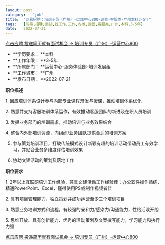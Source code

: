 ```yaml
---
layout:	post
category:	"job"
title:	"网易招聘：培训专员（广州）-运营中心800-运营-客服类-广州本科3-5年"
tags:	[网易,招聘,面试,找工作,工作,内推,运营,客服类,广州,本科,3-5年]
date:	2022-07-21
---
```


[点击应聘 投递简历就有面试机会 ->  培训专员（广州）-运营中心800](http://mobile.bole.netease.com/bole/boleDetail?id=38556&employeeId=346f03c3cda5f04c&key=all)



- **学历要求： **本科
- **工作年限： **3-5年
- **所属部门： **运营中心-服务体验部-培训发展组
- **工作城市： **广州
- **发布日期： **2022-07-21



**职位描述**

1.&nbsp;因应培训体系设计参与内部专业课程开发与授课，推动培训体系优化

2.&nbsp;熟悉并支持客服培训体系运作，有效推动客服团队的新进及在职人员培训

3.&nbsp;发掘业务部门的培训需求，推动培训与业务效果结合

4.&nbsp;整合内外部培训资源，向组织/业务团队提供合适的培训方案

5. 参与策划培训项目，打破传统模式设计新颖有趣的培训活动带动员工有效学习，并贴合业务多维度评估培训效果

6. 协助文建活动的策划及落地工作



**职位要求**

1.&nbsp;2年以上互联网培训工作经验，兼具文建活动工作经验佳；办公软件操作熟练，精通PowerPoint、Excel，懂得使用PS或制作视频者佳

2.&nbsp;具有项目管理能力，独立策划并成功运营至少三个培训项目

3.&nbsp;熟悉业务培训方式和流程，有较强的亲和力/感染力/沟通能力，性格活泼开朗

5.&nbsp;思维开放、具有创新能力、优秀的活动策划及文案撰写能力，学习能力和执行力强



[点击应聘 投递简历就有面试机会 ->  培训专员（广州）-运营中心800](http://mobile.bole.netease.com/bole/boleDetail?id=38556&employeeId=346f03c3cda5f04c&key=all)